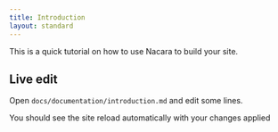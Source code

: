 ```yaml
---
title: Introduction
layout: standard
---
```


This is a quick tutorial on how to use Nacara to build your site.

## Live edit

Open `docs/documentation/introduction.md` and edit some lines.

You should see the site reload automatically with your changes applied
